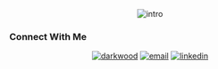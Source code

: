 <div align="center">
    <img src="https://github.com/user-attachments/assets/5d91c677-86e9-420c-83a8-943449e8e01f" alt="intro">
</div>

<h3>Connect With Me</h3>
<p align="center">
  <a href="https://darkwood.com"><img src="https://img.icons8.com/fluent/96/000000/domain.png" alt="darkwood"/></a>
  <a href="mailto:matyo91@gmail.com"><img src="https://img.icons8.com/color/96/000000/gmail.png" alt="email"/></a>
  <a href="https://www.linkedin.com/in/mathieu-ledru"><img src="https://img.icons8.com/color/96/000000/linkedin.png" alt="linkedin"/></a>
</p>
